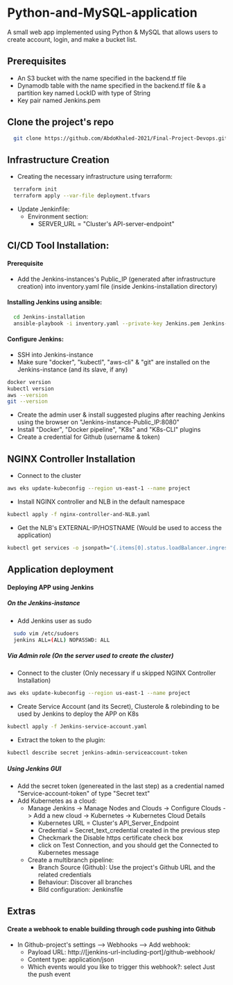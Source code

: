 # Python-and-MySQL-application
A small web app implemented using Python & MySQL that allows users to create account, login, and make a bucket list.

## Prerequisites
- An S3 bucket with the name specified in the backend.tf file
- Dynamodb table with the name specified in the backend.tf file & a partition key named LockID with type of String
- Key pair named Jenkins.pem

## Clone the project's repo
```bash
  git clone https://github.com/AbdoKhaled-2021/Final-Project-Devops.git
```

## Infrastructure Creation
- Creating the necessary infrastructure using terraform:
```bash
  terraform init
  terraform apply --var-file deployment.tfvars
```
- Update Jenkinfile:
  - Environment section:
    - SERVER_URL = "Cluster's API-server-endpoint"

## CI/CD Tool Installation:
#### Prerequisite
- Add the Jenkins-instances's Public_IP (generated after infrastructure creation) into inventory.yaml file (inside Jenkins-installation directory)

#### Installing Jenkins using ansible:
```bash
  cd Jenkins-installation
  ansible-playbook -i inventory.yaml --private-key Jenkins.pem Jenkins-installation-playbook.yaml
```
#### Configure Jenkins:
- SSH into Jenkins-instance
- Make sure "docker", "kubectl", "aws-cli" & "git" are installed on the Jenkins-instance (and its slave, if any)
```bash
docker version
kubectl version
aws --version
git --version
```
- Create the admin user & install suggested plugins after reaching Jenkins using the browser on "Jenkins-instance-Public_IP:8080"
- Install "Docker", "Docker pipeline", "K8s" and "K8s-CLI" plugins
- Create a credential for Github (username & token)

## NGINX Controller Installation
- Connect to the cluster
```bash
aws eks update-kubeconfig --region us-east-1 --name project
```
- Install NGINX controller and NLB in the default namespace
```bash
kubectl apply -f nginx-controller-and-NLB.yaml
```
- Get the NLB's EXTERNAL-IP/HOSTNAME (Would be used to access the application)
```bash
kubectl get services -o jsonpath="{.items[0].status.loadBalancer.ingress[0].hostname}"
```

## Application deployment
#### Deploying APP using Jenkins
##### On the Jenkins-instance
- Add Jenkins user as sudo
```bash
  sudo vim /etc/sudoers
  jenkins ALL=(ALL) NOPASSWD: ALL
```
##### Via Admin role (On the server used to create the cluster)
- Connect to the cluster (Only necessary if u skipped NGINX Controller Installation)
```bash
aws eks update-kubeconfig --region us-east-1 --name project
```
- Create Service Account (and its Secret), Clusterole & rolebinding to be used by Jenkins to deploy the APP on K8s
```bash
kubectl apply -f Jenkins-service-account.yaml
```
- Extract the token to the plugin:
```bash
kubectl describe secret jenkins-admin-serviceaccount-token
```
##### Using Jenkins GUI
- Add the secret token (genereated in the last step) as a credential named "Service-account-token" of type "Secret text"
- Add Kubernetes as a cloud:
  - Manage Jenkins -> Manage Nodes and Clouds -> Configure Clouds -> Add a new cloud -> Kubernetes -> Kubernetes Cloud Details
    - Kubernetes URL = Cluster's API_Server_Endpoint
    - Credential = Secret_text_credential created in the previous step
    - Checkmark the Disable https certificate check box
    - click on Test Connection, and you should get the Connected to Kubernetes message
  - Create a multibranch pipeline:
    - Branch Source (Github): Use the project's Github URL and the related credentials
    - Behaviour: Discover all branches
    - Bild configuration: Jenkinsfile

## Extras
#### Create a webhook to enable building through code pushing into Github
- In Github-project's settings --> Webhooks --> Add webhook:
    - Payload URL: http://[jenkins-url-including-port]/github-webhook/
    - Content type: application/json
    - Which events would you like to trigger this webhook?: select Just the push event
